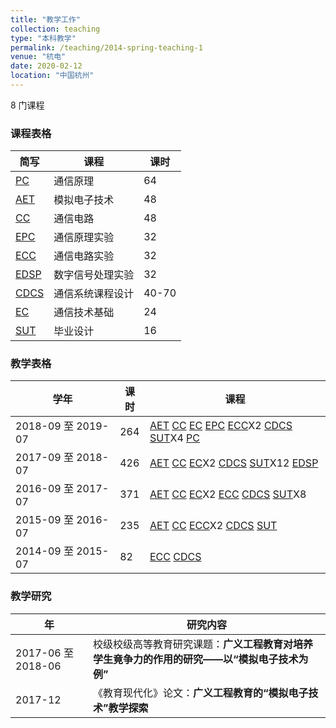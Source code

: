 ```yaml
---
title: "教学工作"
collection: teaching
type: "本科教学"
permalink: /teaching/2014-spring-teaching-1
venue: "杭电"
date: 2020-02-12
location: "中国杭州"
---
```

8 门课程

### 课程表格

| 简写                 |     课程  |       课时  |
| ---------------- | ------------------------------------|--------|
| [PC](#)        | 通信原理          |      64|
| [AET](#)       | 模拟电子技术     |      48|
| [CC](#)       | 通信电路              |      48|
| [EPC](#)       | 通信原理实验 |   32|
| [ECC](#)      | 通信电路实验 |         32|
| [EDSP](#)      | 数字信号处理实验 |      32|
| [CDCS](#)      | 通信系统课程设计 |   40-70|
| [EC](#)      | 通信技术基础 |                      24|
| [SUT](#)      | 毕业设计 |           16|

### 教学表格

| 学年            | 课时  |     课程                                                     |
| --------         | ------ | ------------------------------------------------------------ |
| 2018-09 至 2019-07   | 264   |[AET](#) [CC](#) [EC](#) [EPC](#) [ECC](#)X2 [CDCS](#) [SUT](#)X4 [PC](#) |
| 2017-09 至 2018-07   | 426   |[AET](#) [CC](#) [EC](#)X2 [CDCS](#) [SUT](#)X12 [EDSP](#)  |
| 2016-09 至 2017-07   | 371  |[AET](#) [CC](#) [EC](#)X2 [ECC](#) [CDCS](#) [SUT](#)X8|
| 2015-09 至 2016-07   | 235   |[AET](#) [CC](#) [ECC](#)X2 [CDCS](#) [SUT](#) |
| 2014-09 至 2015-07  | 82   |[ECC](#) [CDCS](#)|

### 教学研究

| 年            | 研究内容                                             |
| --------         | ----------------------------------------------- |
| 2017-06 至 2018-06   | 校级校级高等教育研究课题：**广义工程教育对培养学生竟争力的作用的研究——以“模拟电子技术为例”**|
| 2017-12| 《教育现代化》论文：**广义工程教育的“模拟电子技术”教学探索** |

